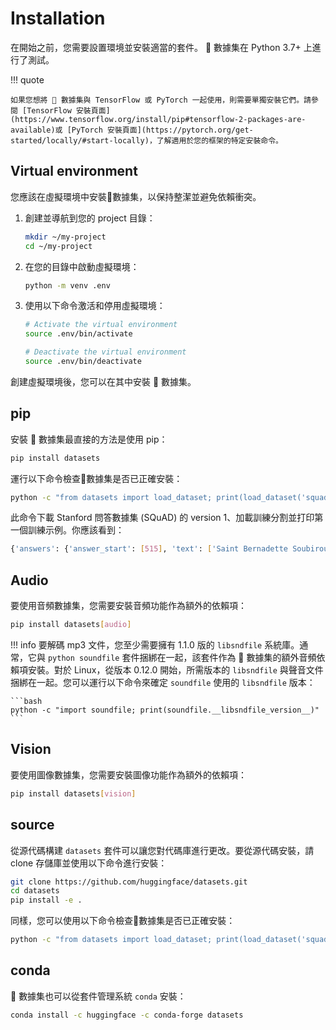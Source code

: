 # Installation

在開始之前，您需要設置環境並安裝適當的套件。 🤗 數據集在 Python 3.7+ 上進行了測試。

!!! quote

    如果您想將 🤗 數據集與 TensorFlow 或 PyTorch 一起使用，則需要單獨安裝它們。請參閱 [TensorFlow 安裝頁面](https://www.tensorflow.org/install/pip#tensorflow-2-packages-are-available)或 [PyTorch 安裝頁面](https://pytorch.org/get-started/locally/#start-locally)，了解適用於您的框架的特定安裝命令。

## Virtual environment

您應該在虛擬環境中安裝🤗數據集，以保持整潔並避免依賴衝突。

1. 創建並導航到您的 project 目錄：

    ```bash
    mkdir ~/my-project
    cd ~/my-project
    ```

2. 在您的目錄中啟動虛擬環境：

    ```bash
    python -m venv .env
    ```

3. 使用以下命令激活和停用虛擬環境：

    ```bash
    # Activate the virtual environment
    source .env/bin/activate

    # Deactivate the virtual environment
    source .env/bin/deactivate
    ```

創建虛擬環境後，您可以在其中安裝 🤗 數據集。

## pip

安裝 🤗 數據集最直接的方法是使用 pip：

```bash
pip install datasets
```

運行以下命令檢查🤗數據集是否已正確安裝：

```bash
python -c "from datasets import load_dataset; print(load_dataset('squad', split='train')[0])"
```

此命令下載 Stanford 問答數據集 (SQuAD) 的 version 1、加載訓練分割並打印第一個訓練示例。你應該看到：

```bash
{'answers': {'answer_start': [515], 'text': ['Saint Bernadette Soubirous']}, 'context': 'Architecturally, the school has a Catholic character. Atop the Main Building\'s gold dome is a golden statue of the Virgin Mary. Immediately in front of the Main Building and facing it, is a copper statue of Christ with arms upraised with the legend "Venite Ad Me Omnes". Next to the Main Building is the Basilica of the Sacred Heart. Immediately behind the basilica is the Grotto, a Marian place of prayer and reflection. It is a replica of the grotto at Lourdes, France where the Virgin Mary reputedly appeared to Saint Bernadette Soubirous in 1858. At the end of the main drive (and in a direct line that connects through 3 statues and the Gold Dome), is a simple, modern stone statue of Mary.', 'id': '5733be284776f41900661182', 'question': 'To whom did the Virgin Mary allegedly appear in 1858 in Lourdes France?', 'title': 'University_of_Notre_Dame'}
```

## Audio

要使用音頻數據集，您需要安裝音頻功能作為額外的依賴項：

```bash
pip install datasets[audio]
```

!!! info
    要解碼 mp3 文件，您至少需要擁有 1.1.0 版的 `libsndfile` 系統庫。通常，它與 `python soundfile` 套件捆綁在一起，該套件作為 🤗 數據集的額外音頻依賴項安裝。對於 Linux，從版本 0.12.0 開始，所需版本的 `libsndfile` 與聲音文件捆綁在一起。您可以運行以下命令來確定 `soundfile` 使用的 `libsndfile` 版本：

    ```bash
    python -c "import soundfile; print(soundfile.__libsndfile_version__)"
    ```

## Vision

要使用圖像數據集，您需要安裝圖像功能作為額外的依賴項：

```bash
pip install datasets[vision]
```

## source

從源代碼構建 `datasets` 套件可以讓您對代碼庫進行更改。要從源代碼安裝，請 clone 存儲庫並使用以下命令進行安裝：

```bash
git clone https://github.com/huggingface/datasets.git
cd datasets
pip install -e .
```

同樣，您可以使用以下命令檢查🤗數據集是否已正確安裝：

```bash
python -c "from datasets import load_dataset; print(load_dataset('squad', split='train')[0])"
```

## conda

🤗 數據集也可以從套件管理系統 `conda` 安裝：

```bash
conda install -c huggingface -c conda-forge datasets
```